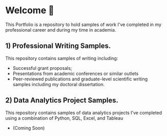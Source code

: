 # Welcome 👋
This Portfolio is a repository to hold samples of work I've completed in my professional career and during my time in academia. 

## 1) Professional Writing Samples.
This repository contains samples of writing including: 

- Successful grant proposals;
- Presentations from academic conferences or similar outlets
- Peer-reviewed publications and graduate-level scientific writing samples including my doctoral dissertation. 

## 2) Data Analytics Project Samples. 
This repository contains samples of data analytics projects I've completed using a combination of Python, SQL, Excel, and Tableau

- (Coming Soon) 
